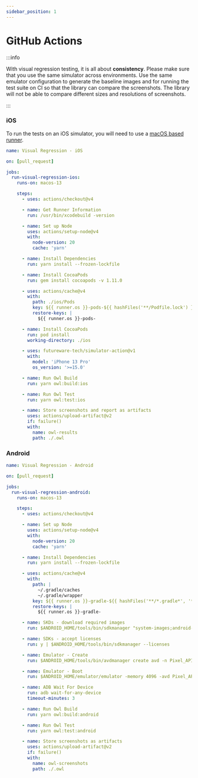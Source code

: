 ```yaml
---
sidebar_position: 1
---
```


# GitHub Actions

:::info

With visual regression testing, it is all about **consistency**. Please make sure that you use the same simulator across environments. Use the same emulator configuration to generate the baseline images and for running the test suite on CI so that the library can compare the screenshots. The library will not be able to compare different sizes and resolutions of screenshots.

:::

### iOS

To run the tests on an iOS simulator, you will need to use a [macOS based runner](https://docs.github.com/en/actions/using-github-hosted-runners/about-github-hosted-runners#supported-runners-and-hardware-resources).

```yaml title=".github/workflows/visual-regression-ios.yml"
name: Visual Regression - iOS

on: [pull_request]

jobs:
  run-visual-regression-ios:
    runs-on: macos-13

    steps:
      - uses: actions/checkout@v4

      - name: Get Runner Information
        run: /usr/bin/xcodebuild -version

      - name: Set up Node
        uses: actions/setup-node@v4
        with:
          node-version: 20
          cache: 'yarn'

      - name: Install Dependencies
        run: yarn install --frozen-lockfile

      - name: Install CocoaPods
        run: gem install cocoapods -v 1.11.0

      - uses: actions/cache@v4
        with:
          path: ./ios/Pods
          key: ${{ runner.os }}-pods-${{ hashFiles('**/Podfile.lock') }}
          restore-keys: |
            ${{ runner.os }}-pods-

      - name: Install CocoaPods
        run: pod install
        working-directory: ./ios

      - uses: futureware-tech/simulator-action@v1
        with:
          model: 'iPhone 13 Pro'
          os_version: '>=15.0'

      - name: Run Owl Build
        run: yarn owl:build:ios

      - name: Run Owl Test
        run: yarn owl:test:ios

      - name: Store screenshots and report as artifacts
        uses: actions/upload-artifact@v2
        if: failure()
        with:
          name: owl-results
          path: ./.owl
```

### Android

```yaml title=".github/workflows/visual-regression-android.yml"
name: Visual Regression - Android

on: [pull_request]

jobs:
  run-visual-regression-android:
    runs-on: macos-13

    steps:
      - uses: actions/checkout@v4

      - name: Set up Node
        uses: actions/setup-node@v4
        with:
          node-version: 20
          cache: 'yarn'

      - name: Install Dependencies
        run: yarn install --frozen-lockfile

      - uses: actions/cache@v4
        with:
          path: |
            ~/.gradle/caches
            ~/.gradle/wrapper
          key: ${{ runner.os }}-gradle-${{ hashFiles('**/*.gradle*', '**/gradle-wrapper.properties') }}
          restore-keys: |
            ${{ runner.os }}-gradle-

      - name: SKDs - download required images
        run: $ANDROID_HOME/tools/bin/sdkmanager "system-images;android-30;default;x86_64"

      - name: SDKs - accept licenses
        run: y | $ANDROID_HOME/tools/bin/sdkmanager --licenses

      - name: Emulator - Create
        run: $ANDROID_HOME/tools/bin/avdmanager create avd -n Pixel_API_30 --device 'Nexus 5X' --package "system-images;android-30;default;x86_64" --sdcard 512M

      - name: Emulator - Boot
        run: $ANDROID_HOME/emulator/emulator -memory 4096 -avd Pixel_API_30 -wipe-data -no-window -gpu swiftshader_indirect -no-snapshot -noaudio -no-boot-anim &

      - name: ADB Wait For Device
        run: adb wait-for-any-device
        timeout-minutes: 3

      - name: Run Owl Build
        run: yarn owl:build:android

      - name: Run Owl Test
        run: yarn owl:test:android

      - name: Store screenshots as artifacts
        uses: actions/upload-artifact@v2
        if: failure()
        with:
          name: owl-screenshots
          path: ./.owl
```
